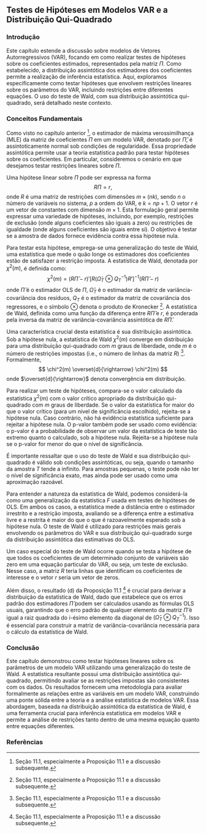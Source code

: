 ## Testes de Hipóteses em Modelos VAR e a Distribuição Qui-Quadrado
### Introdução
Este capítulo estende a discussão sobre modelos de Vetores Autorregressivos (VAR), focando em como realizar testes de hipóteses sobre os coeficientes estimados, representados pela matriz $\Pi$. Como estabelecido, a distribuição assintótica dos estimadores dos coeficientes permite a realização de inferência estatística. Aqui, exploramos especificamente como testar hipóteses que envolvem restrições lineares sobre os parâmetros do VAR, incluindo restrições entre diferentes equações. O uso do teste de Wald, com sua distribuição assintótica qui-quadrado, será detalhado neste contexto.

### Conceitos Fundamentais
Como visto no capítulo anterior [^1], o estimador de máxima verossimilhança (MLE) da matriz de coeficientes $\Pi$ em um modelo VAR, denotado por $\hat{\Pi}$, é assintoticamente normal sob condições de regularidade. Essa propriedade assintótica permite usar a teoria estatística padrão para testar hipóteses sobre os coeficientes. Em particular, consideremos o cenário em que desejamos testar restrições lineares sobre $\Pi$.

Uma hipótese linear sobre $\Pi$ pode ser expressa na forma
$$R \Pi = r,$$
onde $R$ é uma matriz de restrições com dimensões $m \times (nk)$, sendo $n$ o número de variáveis no sistema, $p$ a ordem do VAR, e $k=np+1$. O vetor $r$ é um vetor de constantes com dimensão $m \times 1$. Esta formulação geral permite expressar uma variedade de hipóteses, incluindo, por exemplo, restrições de exclusão (onde alguns coeficientes são iguais a zero) ou restrições de igualdade (onde alguns coeficientes são iguais entre si). O objetivo é testar se a amostra de dados fornece evidência contra essa hipótese nula.

Para testar esta hipótese, emprega-se uma generalização do teste de Wald, uma estatística que mede o quão longe os estimadores dos coeficientes estão de satisfazer a restrição imposta. A estatística de Wald, denotada por $\chi^2(m)$, é definida como:
$$ \chi^2(m) = (R \hat{\Pi} - r)' [R (\hat{\Omega}_T \otimes Q_T^{-1}) R']^{-1} (R \hat{\Pi} - r) $$
onde $\hat{\Pi}$ é o estimador OLS de $\Pi$, $\hat{\Omega}_T$ é o estimador da matriz de variância-covariância dos resíduos, $Q_T$ é o estimador da matriz de covariância dos regressores, e o símbolo $\otimes$ denota o produto de Kronecker [^1]. A estatística de Wald, definida como uma função da diferença entre $R \hat{\Pi}$ e $r$, é ponderada pela inversa da matriz de variância-covariância assintótica de $R \hat{\Pi}$.

Uma característica crucial desta estatística é sua distribuição assintótica. Sob a hipótese nula, a estatística de Wald $\chi^2(m)$ converge em distribuição para uma distribuição qui-quadrado com $m$ graus de liberdade, onde $m$ é o número de restrições impostas (i.e., o número de linhas da matriz $R$) [^1]. Formalmente,
$$ \chi^2(m) \overset{d}{\rightarrow} \chi^2(m) $$
onde $\overset{d}{\rightarrow}$ denota convergência em distribuição.

Para realizar um teste de hipóteses, compara-se o valor calculado da estatística $\chi^2(m)$ com o valor crítico apropriado da distribuição qui-quadrado com $m$ graus de liberdade. Se o valor da estatística for maior do que o valor crítico (para um nível de significância escolhido), rejeita-se a hipótese nula. Caso contrário, não há evidência estatística suficiente para rejeitar a hipótese nula. O p-valor também pode ser usado como evidência: o p-valor é a probabilidade de observar um valor da estatística de teste tão extremo quanto o calculado, sob a hipótese nula. Rejeita-se a hipótese nula se o p-valor for menor do que o nível de significância.

É importante ressaltar que o uso do teste de Wald e sua distribuição qui-quadrado é válido sob condições assintóticas, ou seja, quando o tamanho da amostra $T$ tende a infinito. Para amostras pequenas, o teste pode não ter o nível de significância exato, mas ainda pode ser usado como uma aproximação razoável.

Para entender a natureza da estatística de Wald, podemos considerá-la como uma generalização da estatística $F$ usada em testes de hipóteses de OLS. Em ambos os casos, a estatística mede a distância entre o estimador irrestrito e a restrição imposta, avaliando se a diferença entre a estimativa livre e a restrita é maior do que o que é razoavelmente esperado sob a hipótese nula. O teste de Wald é utilizado para restrições mais gerais envolvendo os parâmetros do VAR e sua distribuição qui-quadrado surge da distribuição assintótica das estimativas do OLS.

Um caso especial do teste de Wald ocorre quando se testa a hipótese de que todos os coeficientes de um determinado conjunto de variáveis são zero em uma equação particular do VAR, ou seja, um teste de exclusão. Nesse caso, a matriz $R$ teria linhas que identificam os coeficientes de interesse e o vetor $r$ seria um vetor de zeros.

Além disso, o resultado (d) da Proposição 11.1 [^1] é crucial para derivar a distribuição da estatística de Wald, dado que estabelece que os erros padrão dos estimadores $\hat{\Pi}$ podem ser calculados usando as fórmulas OLS usuais, garantindo que o erro padrão de qualquer elemento da matriz $\hat{\Pi}$ é igual a raiz quadrada do i-ésimo elemento da diagonal de $(\hat{\Omega}_T \otimes Q_T^{-1})$. Isso é essencial para construir a matriz de variância-covariância necessária para o cálculo da estatística de Wald.

### Conclusão
Este capítulo demonstrou como testar hipóteses lineares sobre os parâmetros de um modelo VAR utilizando uma generalização do teste de Wald. A estatística resultante possui uma distribuição assintótica qui-quadrado, permitindo avaliar se as restrições impostas são consistentes com os dados. Os resultados fornecem uma metodologia para avaliar formalmente as relações entre as variáveis em um modelo VAR, construindo uma ponte sólida entre a teoria e a análise estatística de modelos VAR. Essa abordagem, baseada na distribuição assintótica da estatística de Wald, é uma ferramenta crucial para inferência estatística em modelos VAR e permite a análise de restrições tanto dentro de uma mesma equação quanto entre equações diferentes.

### Referências
[^1]: Seção 11.1, especialmente a Proposição 11.1 e a discussão subsequente.
<!-- END -->
